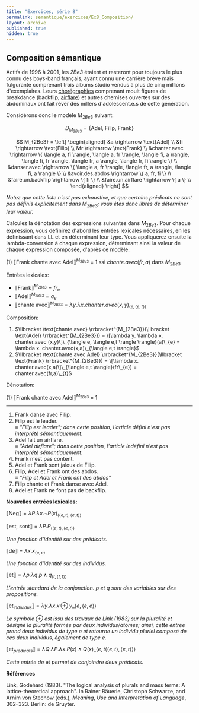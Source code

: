 ```yaml
---
title: "Exercices, série 8"
permalink: semantique/exercices/Ex8_Composition/
layout: archive
published: true
hidden: true
---
```


## Composition sémantique

Actifs de 1996 à 2001, les *2Be3* étaient et resteront pour toujours le plus connu des boys-band français, ayant connu une carrière brève mais fulgurante comprenant trois albums studio vendus à plus de cinq millions d'exemplaires. Leurs [chorégraphies](https://www.youtube.com/watch?v=3c7DDnjrXFw) comprenant moult figures de breakdance (backflip, [airflare](https://www.youtube.com/watch?v=1fxOuGQcEsI)) et autres chemises ouvertes sur des abdominaux ont fait rêver des millers d'adolescent.e.s de cette génération.

Considérons donc le modèle $M_{2Be3}$ suivant:

$$
D_{M_{2Be3}} = \{ \text{Adel, Filip, Frank}
\}
$$


$$
M_{2Be3} =
\left[ \begin{aligned}
  &a \rightarrow \text{Adel} \\
  &fi \rightarrow \text{Filip} \\
  &fr \rightarrow \text{Frank} \\
  &chanter.avec \rightarrow \{ \langle a, fi \rangle, \langle a, fr \rangle, \langle fi, a \rangle, \langle fi, fr \rangle, \langle fr, a \rangle, \langle fr, fi \rangle \} \\
  &danser.avec \rightarrow \{ \langle a, fr \rangle, \langle fr, a \rangle, \langle fi, a \rangle \} \\
  &avoir.des.abdos \rightarrow \{ a, fr, fi \} \\
  &faire.un.backflip \rightarrow \{ fi \} \\
  &faire.un.airflare \rightarrow \{ a \} \\
\end{aligned} \right]
$$

*Notez que cette liste n'est pas exhaustive, et que certains prédicats ne sont pas définis explicitement dans $M_{2Be3}$; vous êtes donc libres de déterminer leur valeur.*

Calculez la dénotation des expressions suivantes dans $M_{2Be3}$.
Pour chaque expression, vous définirez d'abord les entrées lexicales nécessaires, en les définissant dans LL et en déterminant leur type. Vous appliquerez ensuite la lambda-conversion à chaque expression, déterminant ainsi la valeur de chaque expression composée, d'après ce modèle:

(1) $\llbracket \text{Frank chante avec Adel} \rrbracket^{M_{2Be3}}$ = 1 ssi $chante.avec(fr,a)$ dans $M_{2Be3}$

Entrées lexicales:

- $\llbracket \text{Frank} \rrbracket^{M_{2Be3}} = fr_{e}$  
- $\llbracket \text{Adel} \rrbracket^{M_{2Be3}} = a_{e}$  
- $\llbracket \text{chante avec} \rrbracket^{M_{2Be3}} = \lambda y. \lambda x. chanter.avec (x,y)_{\langle e, \langle e,t \rangle \rangle}$  

Composition:

1. $\llbracket \text{chante avec} \rrbracket^{M_{2Be3}}(\llbracket \text{Adel} \rrbracket^{M_{2Be3}}) = \[\lambda y. \lambda x. chanter.avec (x,y)\]\_{\langle e, \langle e,t \rangle \rangle}(a)\_{e} = \lambda x. chanter.avec(x,a)\_{\langle e,t \rangle}$
2. $\llbracket \text{chante avec Adel} \rrbracket^{M_{2Be3}}(\llbracket \text{Frank} \rrbracket^{M_{2Be3}}) = \[\lambda x. chanter.avec(x,a)\]\_{\langle e,t \rangle}(fr\_{e}) = chanter.avec(fr,a)\_{t}$

Dénotation:

(1) $\llbracket \text{Frank chante avec Adel} \rrbracket^{M_{2Be3}}$ = 1

---

1. Frank danse avec Filip.
2. Filip est le leader.  
   *$\equiv$ "Filip est leader"; dans cette position, l'article défini n'est pas interprété sémantiquement.*
4. Adel fait un airflare.  
   *$\equiv$ "Adel airflare"; dans cette position, l'article indéfini n'est pas interprété sémantiquement.*
5. Frank n'est pas content.
1. Adel et Frank sont jaloux de Filip.
2. Filip, Adel et Frank ont des abdos.  
   *$\equiv$ "Filip et Adel et Frank ont des abdos"*
3. Filip chante et Frank danse avec Adel.
5. Adel et Frank ne font pas de backflip.



**Nouvelles entrées lexicales:**

$\llbracket \text{Neg} \rrbracket = \lambda P. \lambda x. \neg P(x)_{\langle \langle e,t \rangle, \langle e,t \rangle \rangle}$ 

$\llbracket \text{est, sont} \rrbracket = \lambda P. P_{\langle \langle e,t \rangle, \langle e,t \rangle \rangle}$  

*Une fonction d'identité sur des prédicats.*

$\llbracket \text{de} \rrbracket = \lambda x.x_{\langle e,e \rangle}$

*Une fonction d'identité sur des individus.*

$\llbracket \text{et} \rrbracket = \lambda p. \lambda q. p \land q_{\langle t, \langle t,t \rangle \rangle}$

*L'entrée standard de la conjonction. $p$ et $q$ sont des variables sur des propositions.*

$\llbracket \text{et}_{individus} \rrbracket = \lambda y. \lambda x. x \oplus y\_{\langle e, \langle e,e \rangle \rangle}$  

*Le symbole $\oplus$ est issu des travaux de Link (1983) sur la pluralité et désigne la pluralité formée par deux individus/atomes; ainsi, cette entrée prend deux individus de type $e$ et retourne un individu pluriel composé de ces deux individus, également de type $e$.*

$\llbracket \text{et}_{prédicats} \rrbracket = \lambda Q. \lambda P. \lambda x. P(x) \land Q(x)\_{\langle e,t \langle \langle e,t \rangle, \langle e,t \rangle \rangle \rangle}$  

*Cette entrée de* et *permet de conjoindre deux prédicats.*

**Références**

Link, Godehard (1983). "The logical analysis of plurals and mass terms: A lattice-theoretical approach". In Rainer Bäuerle, Christoph Schwarze, and Arnim von Stechow (eds.), *Meaning, Use and Interpretation of Language*, 302–323. Berlin: de Gruyter.
